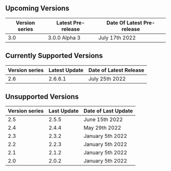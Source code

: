 ## Upcoming Versions

| Version series | Latest Pre-release | Date Of Latest Pre-release |
|-|-|-|
| 3.0 | 3.0.0 Alpha 3 | July 17th 2022 |

## Currently Supported Versions

| Version series | Latest Update | Date of Latest Release |
|-|-|-|
| 2.6 | 2.6.6.1 | July 25th 2022|

## Unsupported Versions

| Version series | Last Update | Date of Last Update |
|-|-|-|
| 2.5 | 2.5.5 | June 15th 2022 |
| 2.4 | 2.4.4 | May 29th 2022 | 
| 2.3 | 2.3.2 | January 5th 2022 |
| 2.2 | 2.2.3 | January 5th 2022 | 
| 2.1 | 2.1.2 | January 5th 2022 |
| 2.0 | 2.0.2 | January 5th 2022 |
